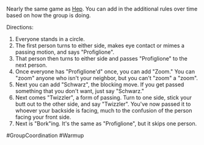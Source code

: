 Nearly the same game as [Hep](https://github.com/pamelafox/improvlists/wiki/Game:-Hep!).
You can add in the additional rules over time based on how the group is doing.

Directions:

1. Everyone stands in a circle.
1. The first person turns to either side, makes eye contact or mimes a passing motion, and says "Profiglione".
1. That person then turns to either side and passes "Profiglione" to the next person.
1. Once everyone has "Profiglione'd" once, you can add "Zoom." You can "zoom" anyone who isn't your neighbor, but you can't "zoom" a "zoom".
1. Next you can add "Schwarz", the blocking move. If you get passed something that you don't want, just say "Schwarz."
1. Next comes "Twizzler", a form of passing. Turn to one side, stick your butt out to the other side, and say "Twizzler". You've now passed it to whoever your backside is facing, much to the confusion of the person facing your front side.
1. Next is "Bork"ing. It's the same as "Profiglione", but it skips one person.

#GroupCoordination #Warmup